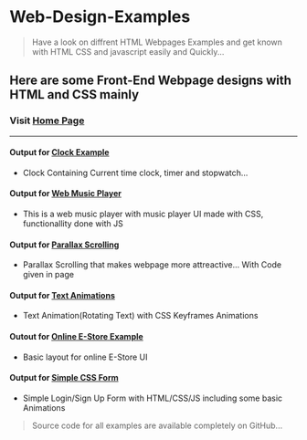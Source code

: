 # Web-Design-Examples
>Have a look on diffrent HTML Webpages Examples and get known with HTML CSS and javascript easily and Quickly...
## Here are some Front-End Webpage designs with HTML and CSS mainly

### Visit [Home Page](https://prince-jagani.github.io/Web-Design-Examples/)
***

#### Output for [Clock Example](https://prince-jagani.github.io/Web-Design-Examples/Clock%20Example/)
- Clock Containing Current time clock, timer and stopwatch...

#### Output for [Web Music Player](https://prince-jagani.github.io/Web-Design-Examples/Web%20Music%20Player/)
- This is a web music player with music player UI made with CSS, functionallity done with JS

#### Output for [Parallax Scrolling](https://prince-jagani.github.io/Web-Design-Examples/Parallax%20Scrolling/)
- Parallax Scrolling that makes webpage more attreactive... With Code given in page

#### Output for [Text Animations](https://prince-jagani.github.io/Web-Design-Examples/Text%20Animations)
- Text Animation(Rotating Text) with CSS Keyframes Animations

#### Outout for [Online E-Store Example](https://prince-jagani.github.io/Web-Design-Examples/School%20E-Store%20Example/)
- Basic layout for online E-Store UI

#### Output for [Simple CSS Form](https://prince-jagani.github.io/Web-Design-Examples/Simple%20CSS%20Form/form.html)
- Simple Login/Sign Up Form with HTML/CSS/JS including some basic Animations


>
> Source code for all examples are available completely on GitHub...
